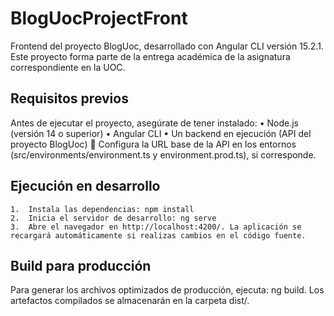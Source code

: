 # BlogUocProjectFront

Frontend del proyecto BlogUoc, desarrollado con Angular CLI versión 15.2.1. Este proyecto forma parte de la entrega académica de la asignatura correspondiente en la UOC.

##  Requisitos previos

Antes de ejecutar el proyecto, asegúrate de tener instalado:
	•	Node.js (versión 14 o superior)
	•	Angular CLI
	•	Un backend en ejecución (API del proyecto BlogUoc)
🔗 Configura la URL base de la API en los entornos (src/environments/environment.ts y environment.prod.ts), si corresponde.

## Ejecución en desarrollo

	1.	Instala las dependencias: npm install
    2.	Inicia el servidor de desarrollo: ng serve
    3.	Abre el navegador en http://localhost:4200/. La aplicación se recargará automáticamente si realizas cambios en el código fuente.

## Build para producción

Para generar los archivos optimizados de producción, ejecuta: ng build. 
Los artefactos compilados se almacenarán en la carpeta dist/.

